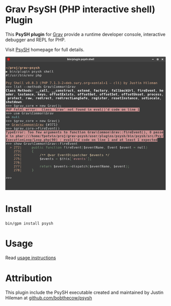 # Grav PsySH (PHP interactive shell) Plugin

This **PsySH plugin** for [Grav](http://github.com/getgrav/grav) provide a runtime developer console, interactive debugger and REPL for PHP.

Visit [PsySH](http://psysh.org/) homepage for full details.

![](assets/grav-psy-shell.png)

# Install

`bin/gpm install psysh`

# Usage

Read [usage instructions](USAGE.md)

# Attribution

This plugin include the PsySH executable created and maintained by Justin Hileman at [github.com/bobthecow/psysh](https://github.com/bobthecow/psysh)
